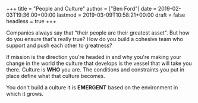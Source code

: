 +++
title = "People and Culture"
author = ["Ben Ford"]
date = 2019-02-03T19:36:00+00:00
lastmod = 2019-03-09T10:58:21+00:00
draft = false
headless = true
+++

Companies always say that "their people are their greatest asset". But how do you
ensure that's really true? How do you build a cohesive team who support and push
each other to greatness?

If mission is the direction you're headed in and why you're making your change
in the world the culture that develops is the vessel that will take you there.
Culture is **WHO** you are. The conditions and constraints you put in place define
what that culture becomes.

You don't build a culture it is **EMERGENT** based on the environment in which it
grows.

<a id="org5e4b38c"></a>
